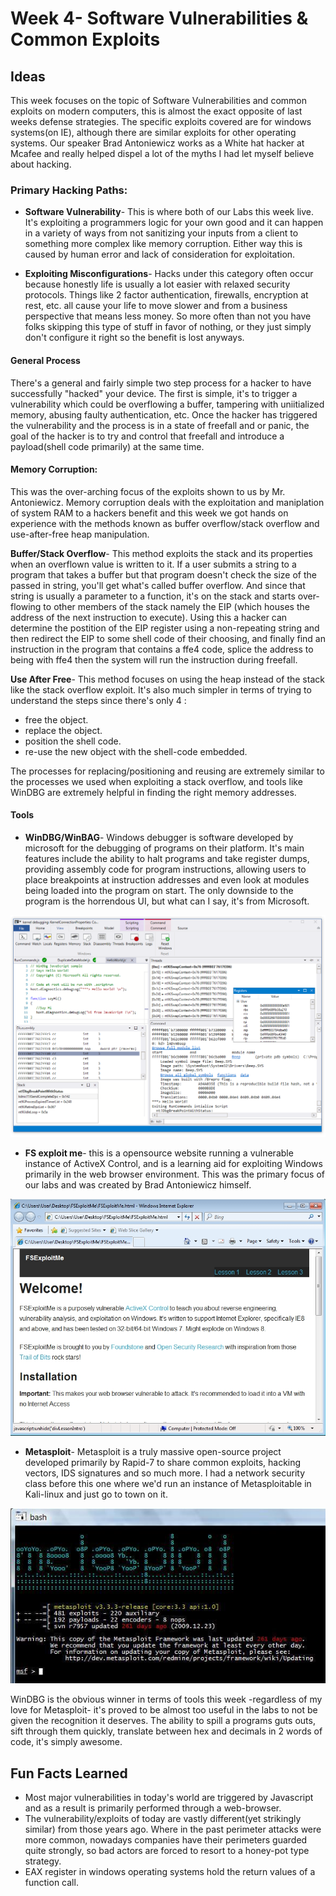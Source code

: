 
# Week 4- Software Vulnerabilities & Common Exploits

## Ideas

This week focuses on the topic of Software Vulnerabilities and common exploits on  modern computers, this is almost the exact opposite of last weeks defense strategies. The specific exploits covered are for windows systems(on IE), although there are similar exploits for other operating systems. Our speaker Brad Antoniewicz works as a White hat hacker at Mcafee and really helped dispel a lot of the myths I had let myself believe about hacking. 

### Primary Hacking Paths:
 - **Software Vulnerability**- This is where both of our Labs this week live. It's exploiting a programmers logic for your own good and it can happen in a variety of ways from not sanitizing your inputs from a client to something more complex like memory corruption. Either way this is caused by human error and lack of consideration for exploitation. 
 
 - **Exploiting Misconfigurations**- Hacks under this category often occur because honestly life is usually a lot easier with relaxed security protocols. Things like 2 factor authentication, firewalls, encryption at rest, etc. all cause your life to move slower and from a business perspective that means less money. So more often than not you have folks skipping this type of stuff in favor of nothing, or they just simply don't configure it right so the benefit is lost anyways. 

#### General Process

There's a general and fairly simple two step process for a hacker to have successfully "hacked" your device. The first is simple, it's to trigger a vulnerability which could be overflowing a buffer, tampering with uniitialized memory, abusing faulty authentication, etc. Once the hacker has triggered the vulnerability and the process is in a state of freefall and or panic, the goal of the hacker is to try and control that freefall and introduce a payload(shell code primarily) at the same time.

#### Memory Corruption:
This was the over-arching focus of the exploits shown to us by Mr. Antoniewicz. Memory corruption deals with the exploitation and maniplation of system RAM to a hackers benefit and this week we got hands on experience with the methods known as buffer overflow/stack overflow and use-after-free heap manipulation. 

 **Buffer/Stack Overflow**- This method exploits the stack and its properties when an overflown value is written to it. If a user submits a string to a program that takes a buffer but that program doesn't check the size of the passed in string, you'll get what's called buffer overflow. And since that string is usually a parameter to a function, it's on the stack and starts over-flowing to other members of the stack namely the EIP (which houses the address of the next instruction to execute). Using this a hacker can determine the postition of the EIP register using a non-repeating string and then redirect the EIP to some shell code of their choosing, and finally find an instruction in the program that contains a ffe4 code, splice the address to being with ffe4 then the system will run the instruction during freefall. 

 **Use After Free**-  This method focuses on using the heap instead of the stack like the stack overflow exploit. It's also much simpler in terms of trying to understand the steps since there's only 4 :
- free the object.
- replace the object.
- position the shell code.
- re-use the new object with the shell-code embedded. 

 The processes for replacing/positioning and reusing are extremely similar to the processes we used when exploiting a stack overflow, and tools like WinDBG are extremely helpful in finding the right memory addresses.

#### Tools

- **WinDBG/WinBAG**- Windows debugger is software developed by microsoft for the debugging of programs on their platform. It's main features include the ability to halt programs and take register dumps, providing assembly code for program instructions, allowing users to place breakpoints at instruction addresses and even look at modules being loaded into the program on start. The only downside to the program is the horrendous UI, but what can I say, it's from Microsoft.

![cheat sheet](images/winbdg.png)

- **FS exploit me**- this is a opensource website running a vulnerable instance of ActiveX Control, and is a learning aid for exploiting Windows primarily in the web browser environment. This was the primary focus of our labs and was created by Brad Antoniewicz himself.

![Yara Ouput](images/fseploit.jpg)

- **Metasploit**- Metasploit is a truly massive open-source project developed primarily by Rapid-7 to share common exploits, hacking vectors, IDS signatures and so much more. I had a network security class before this one where we'd run an instance of Metasploitable in Kali-linux and just go to town on it.

![Yara Ouput](images/metasploit.jpg)

WinDBG is the obvious winner in terms of tools this week -regardless of my love for Metasploit- it's proved to be almost too useful in the labs to not be given the recognition it deserves. The ability to spill a programs guts outs, sift through them quickly, translate between hex and decimals in 2 words of code, it's simply awesome. 

## Fun Facts Learned
- Most major vulnerabilities in today's world are triggered by Javascript and as a result is primarily performed through a web-browser.
- The vulnerability/exploits of today are vastly different(yet strikingly similar) from those years ago. Where in the past perimeter attacks were more common, nowadays companies have their perimeters guarded quite strongly, so bad actors are forced to resort to a honey-pot type strategy.
- EAX register in windows operating systems hold the return values of a function call. 
